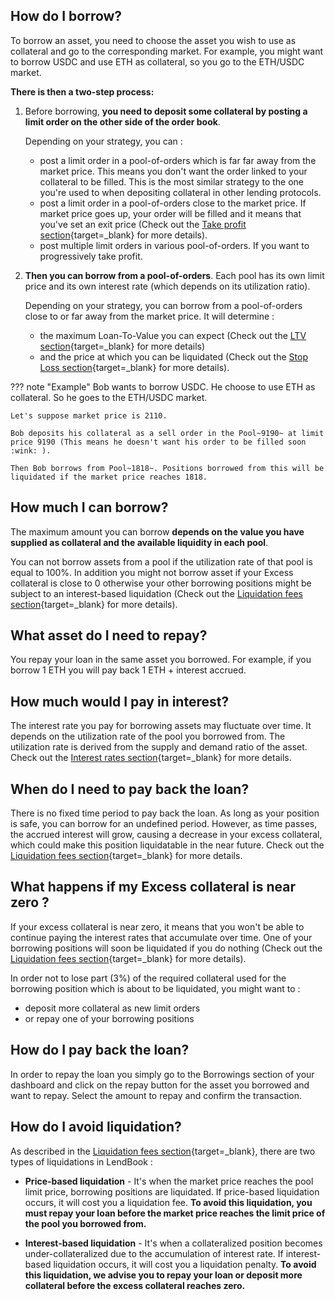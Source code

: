 <h2 style="font-weight: bold;">How do I borrow?</h2>

To borrow an asset, you need to choose the asset you wish to use as collateral and go to the corresponding market. For example, you might want to borrow USDC and use ETH as collateral, so you go to the ETH/USDC market.

**There is then a two-step process:**


1. Before borrowing, **you need to deposit some collateral by posting a limit order on the other side of the order book**. 

    Depending on your strategy, you can :

    * post a limit order in a pool-of-orders which is far far away from the market price. This means you don't want the order linked to your collateral to be filled. This is the most similar strategy to the one you're used to when depositing collateral in other lending protocols.
    * post a limit order in a pool-of-orders close to the market price. If market price goes up, your order will be filled and it means that you've set an exit price (Check out the [Take profit section](../../use-cases/take-profit){target=_blank} for more details).
    * post multiple limit orders in various pool-of-orders. If you want to progressively take profit.

2. **Then you can borrow from a pool-of-orders**. Each pool has its own limit price and its own interest rate (which depends on its utilization ratio).

    Depending on your strategy, you can borrow from a pool-of-orders close to or far away from the market price. It will determine :
    
    * the maximum Loan-To-Value you can expect (Check out the [LTV section](../../advantages/loan-to-value){target=_blank} for more details)
    * and the price at which you can be liquidated (Check out the [Stop Loss section](../../use-cases/stop-loss){target=_blank} for more details).

??? note "Example"
    Bob wants to borrow USDC.
    He choose to use ETH as collateral. So he goes to the ETH/USDC market.

    Let's suppose market price is 2110.

    Bob deposits his collateral as a sell order in the Pool~9190~ at limit price 9190 (This means he doesn't want his order to be filled soon :wink: ).

    Then Bob borrows from Pool~1818~. Positions borrowed from this will be liquidated if the market price reaches 1818.


<h2 style="font-weight: bold;">How much I can borrow?</h2>

The maximum amount you can borrow **depends on the value you have supplied as collateral and the available liquidity in each pool**. 

You can not borrow assets from a pool if the utilization rate of that pool is equal to 100%. In addition you might not borrow asset if your Excess collateral is close to 0 otherwise your other borrowing positions might be subject to an interest-based liquidation (Check out the [Liquidation fees section](../../how-it-works/liquidation){target=_blank} for more details).

<h2 style="font-weight: bold;">What asset do I need to repay?</h2>

You repay your loan in the same asset you borrowed. For example, if you borrow 1 ETH you will pay back 1 ETH + interest accrued.

<h2 style="font-weight: bold;">How much would I pay in interest?</h2>

The interest rate you pay for borrowing assets may fluctuate over time. It depends on the utilization rate of the pool you borrowed from. The utilization rate is derived from the supply and demand ratio of the asset. Check out the [Interest rates section](../../how-it-works/interest-rates){target=_blank} for more details.

<h2 style="font-weight: bold;">When do I need to pay back the loan?</h2>

There is no fixed time period to pay back the loan. As long as your position is safe, you can borrow for an undefined period. However, as time passes, the accrued interest will grow, causing a decrease in your excess collateral, which could make this position liquidatable in the near future. Check out the [Liquidation fees section](../../how-it-works/liquidation){target=_blank} for more details.

<h2 style="font-weight: bold;">What happens if my Excess collateral is near zero ?</h2>

If your excess collateral is near zero, it means that you won't be able to continue paying the interest rates that accumulate over time. One of your borrowing positions will soon be liquidated if you do nothing (Check out the [Liquidation fees section](../../how-it-works/liquidation){target=_blank} for more details).

In order not to lose part (3%) of the required collateral used for the borrowing position which is about to be liquidated, you might want to :

* deposit more collateral as new limit orders
* or repay one of your borrowing positions


<h2 style="font-weight: bold;">How do I pay back the loan?</h2>

In order to repay the loan you simply go to the Borrowings section of your dashboard and click on the repay button for the asset you borrowed and want to repay. Select the amount to repay and confirm the transaction.

<h2 style="font-weight: bold;">How do I avoid liquidation?</h2>

As described in the [Liquidation fees section](../../how-it-works/liquidation){target=_blank}, there are two types of liquidations in LendBook :

* **Price-based liquidation** - It's when the market price reaches the pool limit price, borrowing positions are liquidated. If price-based liquidation occurs, it will cost you a liquidation fee. **To avoid this liquidation, you must repay your loan before the market price reaches the limit price of the pool you borrowed from.**

* **Interest-based liquidation** - It's when a collateralized position becomes under-collateralized due to the accumulation of interest rate. If interest-based liquidation occurs, it will cost you a liquidation penalty. **To avoid this liquidation, we advise you to repay your loan or deposit more collateral before the excess collateral reaches zero.**
